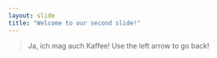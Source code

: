 ```yaml
---
layout: slide
title: "Welcome to our second slide!"
---
```

> Ja, ich mag auch Kaffee!
Use the left arrow to go back!
